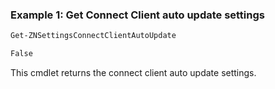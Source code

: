 ### Example 1: Get Connect Client auto update settings
```powershell
Get-ZNSettingsConnectClientAutoUpdate  

False                
```

This cmdlet returns the connect client auto update settings.
